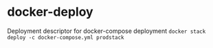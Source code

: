# docker-deploy
Deployment descriptor for docker-compose deployment
```docker stack deploy -c docker-compose.yml prodstack```